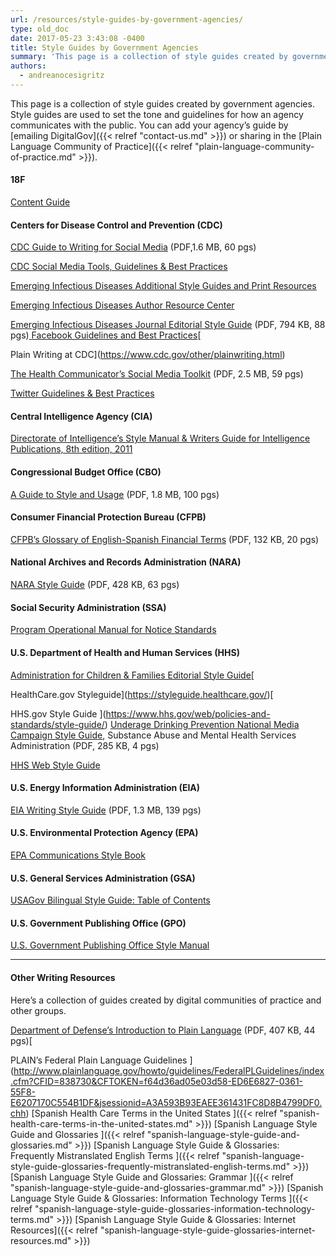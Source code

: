 ```yaml
---
url: /resources/style-guides-by-government-agencies/
type: old_doc
date: 2017-05-23 3:43:08 -0400
title: Style Guides by Government Agencies
summary: 'This page is a collection of style guides created by government agencies. Style guides are used to set the tone and guidelines for how an agency communicates with the public. You can add your agency&#8217;s guide by emailing DigitalGov or sharing in the Plain Language Community of Practice. 18F Content Guide Centers for Disease Control and Prevention (CDC)'
authors:
  - andreanocesigritz
---
```


This page is a collection of style guides created by government agencies. Style guides are used to set the tone and guidelines for how an agency communicates with the public. You can add your agency&#8217;s guide by [emailing DigitalGov]({{< relref "contact-us.md" >}}) or sharing in the [Plain Language Community of Practice]({{< relref "plain-language-community-of-practice.md" >}}).

#### 18F

[Content Guide](https://content-guide.18f.gov/)

#### Centers for Disease Control and Prevention (CDC)

[CDC Guide to Writing for Social Media](https://www.cdc.gov/socialmedia/tools/guidelines/guideforwriting.html) (PDF,1.6 MB, 60 pgs)
  
[CDC Social Media Tools, Guidelines & Best Practices](https://www.cdc.gov/socialmedia/tools/guidelines/)
  
[Emerging Infectious Diseases Additional Style Guides and Print Resources](https://wwwnc.cdc.gov/eid/page/additional-style-guides-and-print-resources)
  
[Emerging Infectious Diseases Author Resource Center](https://wwwnc.cdc.gov/eid/page/author-resource-center)
  
[Emerging Infectious Diseases Journal Editorial Style Guide](https://wwwnc.cdc.gov/eid/pdfs/StyleGuide.pdf) (PDF, 794 KB, 88 pgs)[
  ](https://www.cdc.gov/other/plainwriting.html) [Facebook Guidelines and Best Practices](https://www.cdc.gov/socialmedia/tools/guidelines/facebook-guidelines.html)[
  
Plain Writing at CDC](https://www.cdc.gov/other/plainwriting.html)
  
[The Health Communicator’s Social Media Toolkit](https://www.cdc.gov/socialmedia/tools/guidelines/socialmediatoolkit.html) (PDF, 2.5 MB, 59 pgs)
  
[Twitter Guidelines & Best Practices](https://www.cdc.gov/socialmedia/tools/guidelines/twitter.html)

#### Central Intelligence Agency (CIA)

[Directorate of Intelligence’s Style Manual & Writers Guide for Intelligence Publications, 8th edition, 2011](https://www.scribd.com/doc/233259974/Directorate-of-Intelligence-Style-Manual-Writers-Guide-for-Intelligence-Publications-Eighth-Edition-2011)

#### Congressional Budget Office (CBO)

[A Guide to Style and Usage](http://www.cbo.gov/sites/default/files/cbofiles/attachments/44975-StyleGuide.pdf) (PDF, 1.8 MB, 100 pgs)

#### Consumer Financial Protection Bureau (CFPB)

[CFPB&#8217;s Glossary of English-Spanish Financial Terms](https://s3.amazonaws.com/files.consumerfinance.gov/f/201510_cfpb_spanish-style-guide-glossary.pdf) (PDF, 132 KB, 20 pgs)

#### National Archives and Records Administration (NARA)

[NARA Style Guide](https://www.archives.gov/files/open/plain-writing/style-guide.pdf) (PDF, 428 KB, 63 pgs)

#### Social Security Administration (SSA)

[Program Operational Manual for Notice Standards](https://secure.ssa.gov/apps10/poms.nsf/lnx/0900610000)

#### U.S. Department of Health and Human Services (HHS)

[Administration for Children & Families Editorial Style Guide](https://www.acf.hhs.gov/digital-toolbox/content/editorial-style-guide)[
  
HealthCare.gov Styleguide](https://styleguide.healthcare.gov/)[
  
HHS.gov Style Guide
  ](https://www.hhs.gov/web/policies-and-standards/style-guide/) [Underage Drinking Prevention National Media Campaign Style Guide](https://www.samhsa.gov/sites/default/files/uad_campaign_style_guide.pdf), Substance Abuse and Mental Health Services Administration (PDF, 285 KB, 4 pgs)
  
[HHS Web Style Guide](https://www.hhs.gov/web/policies-and-standards/web-style-guide/)

#### U.S. Energy Information Administration (EIA)

[EIA Writing Style Guide](https://www.eia.gov/about/eiawritingstyleguide.pdf) (PDF, 1.3 MB, 139 pgs)

#### U.S. Environmental Protection Agency (EPA)

[EPA Communications Style Book](https://www.epa.gov/stylebook)

#### U.S. General Services Administration (GSA)

[USAGov Bilingual Style Guide: Table of Contents](https://www.usa.gov/style-guide/table-of-contents)

#### U.S. Government Publishing Office (GPO)

[U.S. Government Publishing Office Style Manual](https://www.gpo.gov/fdsys/search/pagedetails.action?collectionCode=GPO&granuleId=&packageId=GPO-STYLEMANUAL-2016)

* * *

#### Other Writing Resources

Here&#8217;s a collection of guides created by digital communities of practice and other groups.

[Department of Defense&#8217;s Introduction to Plain Language](http://www.dtic.mil/whs/directives/plainlanguage/PlainLanguageCourse.pdf) (PDF, 407 KB, 44 pgs)[
  
PLAIN&#8217;s Federal Plain Language Guidelines
  ](http://www.plainlanguage.gov/howto/guidelines/FederalPLGuidelines/index.cfm?CFID=838730&CFTOKEN=f64d36ad05e03d58-ED6E6827-0361-55F8-E6207170C554B1DF&jsessionid=A3A593B93EAEE361431FC8D8B4799DF0.chh) [Spanish Health Care Terms in the United States
  ]({{< relref "spanish-health-care-terms-in-the-united-states.md" >}}) [Spanish Language Style Guide and Glossaries
  ]({{< relref "spanish-language-style-guide-and-glossaries.md" >}}) [Spanish Language Style Guide & Glossaries: Frequently Mistranslated English Terms
  ]({{< relref "spanish-language-style-guide-glossaries-frequently-mistranslated-english-terms.md" >}}) [Spanish Language Style Guide and Glossaries: Grammar
  ]({{< relref "spanish-language-style-guide-and-glossaries-grammar.md" >}}) [Spanish Language Style Guide & Glossaries: Information Technology Terms
  ]({{< relref "spanish-language-style-guide-glossaries-information-technology-terms.md" >}}) [Spanish Language Style Guide & Glossaries: Internet Resources]({{< relref "spanish-language-style-guide-glossaries-internet-resources.md" >}})
